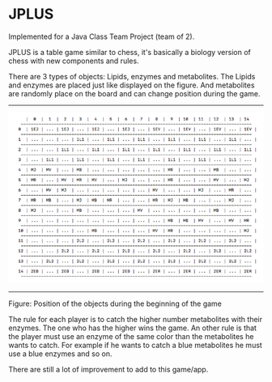 # JPLUS


Implemented for a Java Class Team Project (team of 2). 

JPLUS is a table game similar to chess, it's basically a biology version of chess with new components and rules.

There are 3 types of objects: Lipids, enzymes and metabolites.
The Lipids and enzymes are placed just like displayed on the figure. 
And metabolites are randomly place on the board and can change position during the game.
_____________________________
![alt text](https://github.com/ElieSol/JPLUS/blob/master/Display_Board.png)
_______________________________
Figure: Position of the objects during the beginning of the game

The rule for each player is to catch the higher number metabolites with their enzymes. The one who has the higher wins the game.
An other rule is that the player must use an enzyme of the same color than the metabolites he wants to catch. For example if he wants to catch a blue metabolites he must use a blue enzymes and so on.

There are still a lot of improvement to add to this game/app.